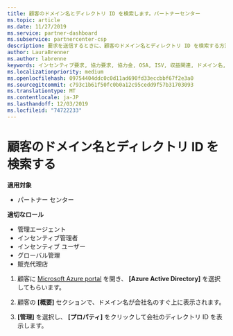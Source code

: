 ```yaml
---
title: 顧客のドメイン名とディレクトリ ID を検索します。パートナーセンター
ms.topic: article
ms.date: 11/27/2019
ms.service: partner-dashboard
ms.subservice: partnercenter-csp
description: 要求を送信するときに、顧客のドメイン名とディレクトリ ID を検索する方法について説明します。
author: LauraBrenner
ms.author: labrenne
keywords: インセンティブ要求, 協力要求, 協力金, OSA, ISV, 収益関連, ドメイン名, ディレクトリ ID
ms.localizationpriority: medium
ms.openlocfilehash: 09754404ddc0c0d11ad690fd33eccbbf67f2e3a0
ms.sourcegitcommit: c793c1b61f50fc0b0a12c95cedd9f57b31703093
ms.translationtype: MT
ms.contentlocale: ja-JP
ms.lasthandoff: 12/03/2019
ms.locfileid: "74722233"
---
```

# <a name="find-your-customers-domain-name-and-directory-id"></a>顧客のドメイン名とディレクトリ ID を検索する

**適用対象**

- パートナー センター

**適切なロール**

- 管理エージェント
- インセンティブ管理者
- インセンティブ ユーザー
- グローバル管理
- 販売代理店

1.  顧客に [Microsoft Azure portal](https://ms.portal.azure.com/#home) を開き、 **[Azure Active Directory]** を選択してもらいます。 

2.  顧客の **[概要]** セクションで、ドメイン名が会社名のすぐ上に表示されます。  

3.  **[管理]** を選択し、 **[プロパティ]** をクリックして会社のディレクトリ ID を表示します。
